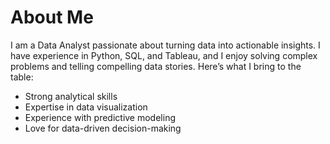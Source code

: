 
# About Me

I am a Data Analyst passionate about turning data into actionable insights. I have experience in Python, SQL, and Tableau, and I enjoy solving complex problems and telling compelling data stories. Here’s what I bring to the table:

- Strong analytical skills
- Expertise in data visualization
- Experience with predictive modeling
- Love for data-driven decision-making
